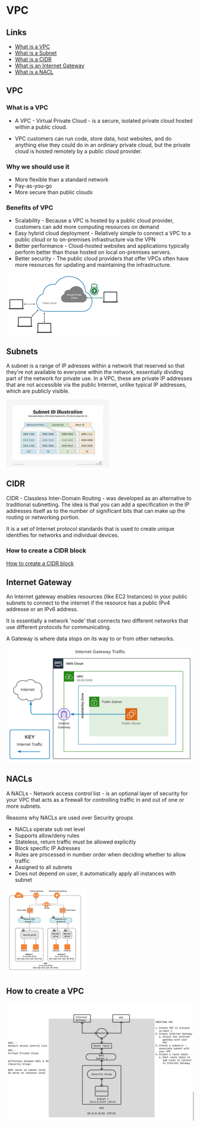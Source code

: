 # VPC

## Links

- [What is a VPC](#what-is-a-vpc)
- [What is a Subnet](#subnets)
- [What is a CIDR](#cidr)
- [What is an Internet Gateway](#internet-gateway) 
- [What is a NACL](#nacls)

## VPC

### What is a VPC

- A VPC - Virtual Private Cloud - is a secure, isolated private cloud hosted within a public cloud.

- VPC customers can run code, store data, host websites, and do anything else they could do in an ordinary private cloud, but the private cloud is hosted remotely by a public cloud provider.

### Why we should use it 

- More flexible than a standard network
- Pay-as-you-go
- More secure than public clouds

### Benefits of VPC

- Scalability - Because a VPC is hosted by a public cloud provider, customers can add more computing resources on demand
- Easy hybrid cloud deployment - Relatively simple to connect a VPC to a public cloud or to on-premises infrastructure via the VPN
- Better performance - Cloud-hosted websites and applications typically perform better than those hosted on local on-premises servers.
- Better security - The public cloud providers that offer VPCs often have more resources for updating and maintaining the infrastructure.


![VPC](./images/vpc.png)


## Subnets

A subnet is a range of IP adresses within a network that reserved so that they're not available to everyone within the network, essentially dividing part of the network for private use. In a VPC, these are private IP addresses that are not accessible via the public Internet, unlike typical IP addresses, which are publicly visible.

![Subnet Diagram](./images/subnet.jpg)

## CIDR 

CIDR - Classless Inter-Domain Routing - was developed as an alternative to traditional subnetting. The idea is that you can add a specification in the IP addresses itself as to the number of significant bits that can make up the routing or networking portion.

It is a set of Internet protocol standards that is used to create unique identifies for networks and individual devices.

### How to create a CIDR block

[How to create a CIDR block](https://docs.aws.amazon.com/vpc/latest/userguide/subnet-cidr-reservation.html)

## Internet Gateway

An Internet gateway enables resources (like EC2 Instances) in your public subnets to connect to the internet if the resource has a public IPv4 addresse or an IPv6 address.

It is essentially a network 'node' that connects two different networks that use different protocols for communicating.

A Gateway is where data stops on its way to or from other networks.

![Internet Gateway](./images/gateway.png)

## NACLs

A NACLs - Network access control list - is an optional layer of security for your VPC that acts as a firewall for controlling traffic in and out of one or more subnets. 

Reasons why NACLs are used over Security groups
- NACLs operate sub net level
- Supports allow/deny rules
- Stateless, return traffic must be allowed explicitly
- Block specific IP Adresses
- Rules are processed in number order when deciding whether to allow traffic
- Assigned to all subnets
- Does not depend on user, it automatically apply all instances with subnet


![NACL image](./images/nacl.png)

## How to create a VPC

![](./images/vpc-diagram.png)

